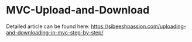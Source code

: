 # MVC-Upload-and-Download
Detailed article can be found here: https://sibeeshpassion.com/uploading-and-downloading-in-mvc-step-by-step/
